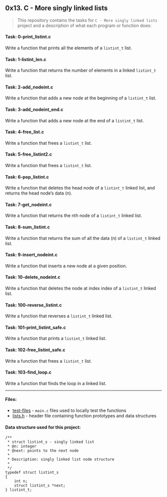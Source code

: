 ## 0x13. C - More singly linked lists

> This repository contains the tasks for `C - More singly linked lists` project and a description of what each program or function does:

#### Task: 0-print_listint.c
Write a function that prints all the elements of a `listint_t` list.

#### Task: 1-listint_len.c
Write a function that returns the number of elements in a linked `listint_t` list.

#### Task: 2-add_nodeint.c
Write a function that adds a new node at the beginning of a `listint_t` list.

#### Task: 3-add_nodeint_end.c
Write a function that adds a new node at the end of a `listint_t` list.

#### Task: 4-free_list.c
Write a function that frees a `listint_t` list.

#### Task: 5-free_listint2.c
Write a function that frees a `listint_t` list.

#### Task: 6-pop_listint.c
Write a function that deletes the head node of a `listint_t` linked list, and returns the head node’s data (n).

#### Task: 7-get_nodeint.c
Write a function that returns the nth node of a `listint_t` linked list.

#### Task: 8-sum_listint.c
Write a function that returns the sum of all the data (n) of a `listint_t` linked list.

#### Task: 9-insert_nodeint.c
Write a function that inserts a new node at a given position.

#### Task: 10-delete_nodeint.c
Write a function that deletes the node at index index of a `listint_t` linked list.

#### Task: 100-reverse_listint.c
Write a function that reverses a `listint_t` linked list.

#### Task: 101-print_listint_safe.c
Write a function that prints a `listint_t` linked list.

#### Task: 102-free_listint_safe.c
Write a function that frees a `listint_t` list.

#### Task: 103-find_loop.c
Write a function that finds the loop in a linked list.

___

#### Files:
* [test-files](https://github.com/jonyamagiri/alx-low_level_programming/tree/master/0x13-more_singly_linked_lists/test-files) - `main.c` files used to locally test the functions
* [lists.h](https://github.com/jonyamagiri/alx-low_level_programming/blob/master/0x13-more_singly_linked_lists/lists.h) - header file containing function prototypes and data structures

#### Data structure used for this project:

```
/**
 * struct listint_s - singly linked list
 * @n: integer
 * @next: points to the next node
 *
 * Description: singly linked list node structure
 * 
 */
typedef struct listint_s
{
    int n;
    struct listint_s *next;
} listint_t;
```


